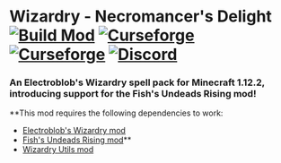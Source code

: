 
# Wizardry - Necromancer's Delight &nbsp; [![Build Mod](https://github.com/WinDanesz/WizardryNecromancersDelight/actions/workflows/gradle.yml/badge.svg)](https://github.com/WinDanesz/WizardryNecromancersDelight/actions/workflows/gradle.yml) [![Curseforge](http://cf.way2muchnoise.eu/full_559525_downloads.svg)](https://www.curseforge.com/minecraft/mc-mods/spell-bundle) [![Curseforge](http://cf.way2muchnoise.eu/versions/608287.svg)](http://www.curseforge.com/minecraft/mc-mods/spell-bundle/files) [![Discord](https://img.shields.io/discord/544897694448091146?color=7289DA&label=Discord)](https://discord.gg/wuSsgKwAKv)

### An Electroblob's Wizardry spell pack for Minecraft 1.12.2, introducing support for the Fish's Undeads Rising mod!

**This mod requires the following dependencies to work:
- [Electroblob's Wizardry mod](https://www.curseforge.com/minecraft/mc-mods/electroblobs-wizardry)
- [Fish's Undeads Rising mod](https://www.curseforge.com/minecraft/mc-mods/fishs-undead-rising)**
- [Wizardry Utils mod](https://www.curseforge.com/minecraft/mc-mods/wizardryutils)
